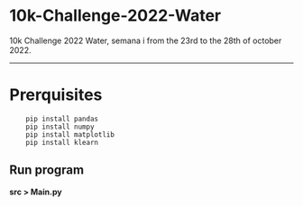 # 10k-Challenge-2022-Water
10k Challenge 2022 Water, semana i from the 23rd to the 28th of october 2022.

***
# Prerquisites

```
    pip install pandas
    pip install numpy
    pip install matplotlib
    pip install klearn
```

## Run program
 
**src > Main.py** 